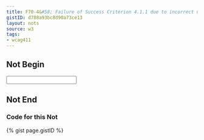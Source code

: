 ```yaml
---
title: F70-4&#58; Failure of Success Criterion 4.1.1 due to incorrect use of start and end tags or attribute markup
gistID: d788a93bc8d90a73ce13
layout: nots
source: w3
tags:
- wcag411
---
```


<h2 aria-describedby="{{ page.gistID }}">Not Begin</h2>
<div class="rendered-not">
<input title="name"type="text">
</div> <!-- rendered-not -->

<h2 aria-describedby="{{ page.gistID }}">Not End</h2>

<h3 aria-describedby="{{ page.gistID }}">Code for this Not</h3>
{% gist page.gistID %}